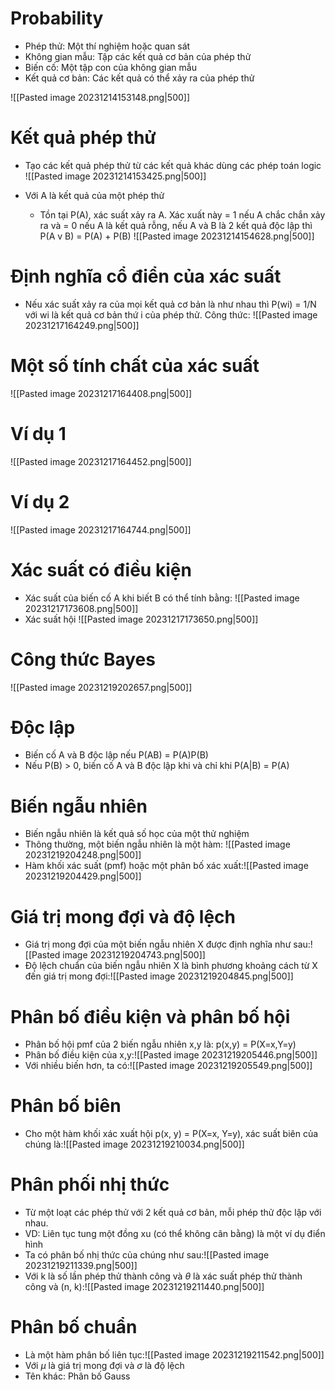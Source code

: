 
# Probability
- Phép thử: Một thí nghiệm hoặc quan sát
- Không gian mẫu: Tập các kết quả cơ bản của phép thử
- Biến cố: Một tập con của không gian mẫu
- Kết quả cơ bản: Các kết quả có thể xảy ra của phép thử

![[Pasted image 20231214153148.png|500]]

# Kết quả phép thử
- Tạo các kết quả phép thử từ các kết quả khác dùng các phép toán logic
![[Pasted image 20231214153425.png|500]]

- Với A là kết quả của một phép thử
	- Tồn tại P(A), xác suất xảy ra A. Xác xuất này = 1 nếu A chắc chắn xảy ra và = 0 nếu A là kết quả rỗng, nếu A và B là 2 kết quả độc lập thì P(A v B) = P(A) + P(B)
	![[Pasted image 20231214154628.png|500]]

# Định nghĩa cổ điển của xác suất
- Nếu xác suất xảy ra của mọi kết quả cơ bản là như nhau thì P(wi) = 1/N với wi là kết quả cơ bản thứ i của phép thử. Công thức:
  ![[Pasted image 20231217164249.png|500]]
# Một số tính chất của xác suất
  ![[Pasted image 20231217164408.png|500]]
# Ví dụ 1
![[Pasted image 20231217164452.png|500]]
# Ví dụ 2
![[Pasted image 20231217164744.png|500]]

# Xác suất có điều kiện
- Xác suất của biến cố A khi biết B có thể tính bằng:
![[Pasted image 20231217173608.png|500]]
- Xác suất hội
![[Pasted image 20231217173650.png|500]]

# Công thức Bayes
![[Pasted image 20231219202657.png|500]]
# Độc lập
- Biến cố A và B độc lập nếu P(AB) = P(A)P(B)
- Nếu P(B) > 0, biến cố A và B độc lập khi và chỉ khi P(A|B) = P(A)

# Biến ngẫu nhiên
- Biến ngẫu nhiên là kết quả số học của một thử nghiệm
- Thông thường, một biến ngẫu nhiên là một hàm:
![[Pasted image 20231219204248.png|500]]
- Hàm khối xác suất (pmf) hoặc một phân bố xác xuất:![[Pasted image 20231219204429.png|500]]
# Giá trị mong đợi và độ lệch
- Giá trị mong đợi của một biến ngẫu nhiên X được định nghĩa như sau:![[Pasted image 20231219204743.png|500]]
- Độ lệch chuẩn của biến ngẫu nhiên X là bình phương khoảng cách từ X đến giá trị mong đợi:![[Pasted image 20231219204845.png|500]]
# Phân bố điều kiện và phân bố hội
- Phân bố hội pmf của 2 biến ngẫu nhiên x,y là: p(x,y) = P(X=x,Y=y)
- Phân bố điều kiện của x,y:![[Pasted image 20231219205446.png|500]]
- Với nhiều biến hơn, ta có:![[Pasted image 20231219205549.png|500]]
# Phân bố biên
- Cho một hàm khối xác xuất hội p(x, y) = P(X=x, Y=y), xác suất biên của chúng là:![[Pasted image 20231219210034.png|500]]
# Phân phối nhị thức
- Từ một loạt các phép thử với 2 kết quả cơ bản, mỗi phép thử độc lập với nhau.
- VD: Liên tục tung một đồng xu (có thể không cân bằng) là một ví dụ điển hình
- Ta có phân bố nhị thức của chúng như sau:![[Pasted image 20231219211339.png|500]]
- Với k là số lần phép thử thành công và $\theta$ là xác suất phép thử thành công và (n, k):![[Pasted image 20231219211440.png|500]]
# Phân bố chuẩn
- Là một hàm phân bố liên tục:![[Pasted image 20231219211542.png|500]]
- Với $\mu$ là giá trị mong đợi và $\sigma$ là độ lệch
- Tên khác: Phân bố Gauss